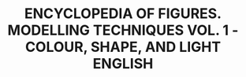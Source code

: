 ---
layout: product
title: "ENCYCLOPEDIA OF FIGURES. MODELLING TECHNIQUES VOL. 1 - COLOUR, SHAPE, AND LIGHT ENGLISH"
price: "4300" 
desc: "Knjiga"
img_path: "/assets/img/A.MIG-6221.jpg"
brand: "AMMO"
available: false
special_offer: false
new: false
soon: false
cat: "090000"
subcat: "090100"
subsubcat: "090101"
sifra: "A.MIG-6221"
popular: false
---